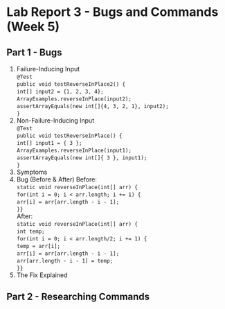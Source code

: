 # Lab Report 3 - Bugs and Commands (Week 5)
## Part 1 - Bugs
1. Failure-Inducing Input<br>
`@Test`<br>
   `public void testReverseInPlace2() {`<br>
    `int[] input2 = {1, 2, 3, 4};`<br>
    `ArrayExamples.reverseInPlace(input2);`<br>
    `assertArrayEquals(new int[]{4, 3, 2, 1}, input2);`<br>
	`}`
2. Non-Failure-Inducing Input<br>
`@Test` <br>
 `public void testReverseInPlace() {`<br>
    `int[] input1 = { 3 };`<br>
    `ArrayExamples.reverseInPlace(input1);`<br>
    `assertArrayEquals(new int[]{ 3 }, input1);`<br>
	`}`
4. Symptoms
5. Bug (Before & After)
   Before:<br>
     `static void reverseInPlace(int[] arr) {`<br>
    `for(int i = 0; i < arr.length; i += 1) {`<br>
     `arr[i] = arr[arr.length - i - 1];`<br>
    `}}`<br>
   After:<br>
    `static void reverseInPlace(int[] arr) {`<br>
    `int temp;`<br>
    `for(int i = 0; i < arr.length/2; i += 1) {`<br>
      `temp = arr[i];`<br>
      `arr[i] = arr[arr.length - i - 1];`<br>
      `arr[arr.length - i - 1] = temp;`<br>
    `}}`<br>
7. The Fix Explained
## Part 2 - Researching Commands
